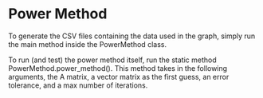 # Power Method

To generate the CSV files containing the data used in the graph, simply run the main method inside
the PowerMethod class.

To run (and test) the power method itself, run the static method PowerMethod.power_method().
This method takes in the following arguments, the A matrix, a vector matrix as the first guess,
an error tolerance, and a max number of iterations.
